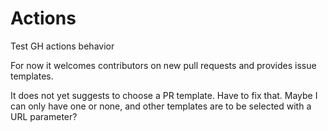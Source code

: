 # Actions

Test GH actions behavior

For now it welcomes contributors on new pull requests and provides issue templates.

It does not yet suggests to choose a PR template. Have to fix that. Maybe I can only have one or none, and other templates are to be selected with a URL parameter?
